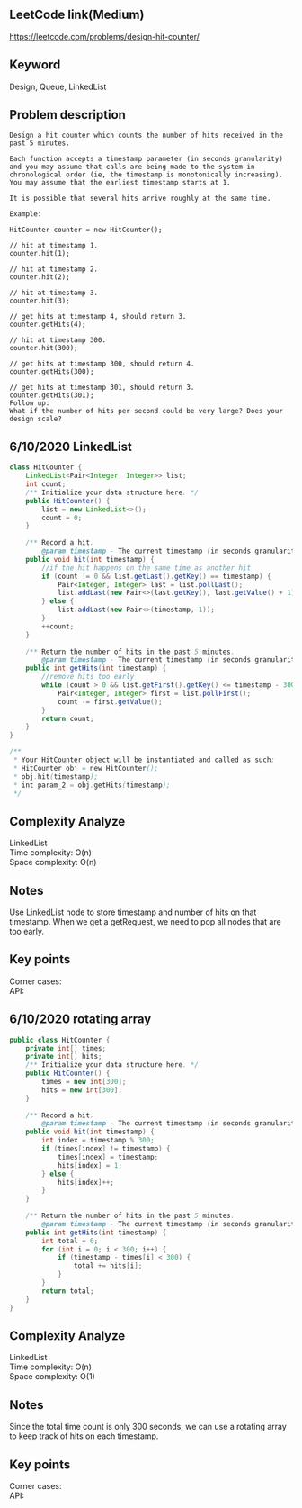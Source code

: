 ## LeetCode link(Medium)
https://leetcode.com/problems/design-hit-counter/

## Keyword
Design, Queue, LinkedList

## Problem description
```
Design a hit counter which counts the number of hits received in the past 5 minutes.

Each function accepts a timestamp parameter (in seconds granularity) and you may assume that calls are being made to the system in chronological order (ie, the timestamp is monotonically increasing). You may assume that the earliest timestamp starts at 1.

It is possible that several hits arrive roughly at the same time.

Example:

HitCounter counter = new HitCounter();

// hit at timestamp 1.
counter.hit(1);

// hit at timestamp 2.
counter.hit(2);

// hit at timestamp 3.
counter.hit(3);

// get hits at timestamp 4, should return 3.
counter.getHits(4);

// hit at timestamp 300.
counter.hit(300);

// get hits at timestamp 300, should return 4.
counter.getHits(300);

// get hits at timestamp 301, should return 3.
counter.getHits(301); 
Follow up:
What if the number of hits per second could be very large? Does your design scale?
```

## 6/10/2020 LinkedList
```java
class HitCounter {
    LinkedList<Pair<Integer, Integer>> list;
    int count;
    /** Initialize your data structure here. */
    public HitCounter() {
        list = new LinkedList<>();
        count = 0;
    }
    
    /** Record a hit.
        @param timestamp - The current timestamp (in seconds granularity). */
    public void hit(int timestamp) {
        //if the hit happens on the same time as another hit
        if (count != 0 && list.getLast().getKey() == timestamp) {
            Pair<Integer, Integer> last = list.pollLast();
            list.addLast(new Pair<>(last.getKey(), last.getValue() + 1));
        } else {
            list.addLast(new Pair<>(timestamp, 1));
        }
        ++count;
    }
    
    /** Return the number of hits in the past 5 minutes.
        @param timestamp - The current timestamp (in seconds granularity). */
    public int getHits(int timestamp) {
        //remove hits too early
        while (count > 0 && list.getFirst().getKey() <= timestamp - 300) {
            Pair<Integer, Integer> first = list.pollFirst();
            count -= first.getValue();
        }
        return count;
    }
}

/**
 * Your HitCounter object will be instantiated and called as such:
 * HitCounter obj = new HitCounter();
 * obj.hit(timestamp);
 * int param_2 = obj.getHits(timestamp);
 */
```

## Complexity Analyze
LinkedList\
Time complexity: O(n)\
Space complexity: O(n)

## Notes
Use LinkedList node to store timestamp and number of hits on that timestamp. When we get a getRequest, we need to pop all nodes that are too early.

## Key points
Corner cases: \
API:


## 6/10/2020 rotating array
```java
public class HitCounter {
    private int[] times;
    private int[] hits;
    /** Initialize your data structure here. */
    public HitCounter() {
        times = new int[300];
        hits = new int[300];
    }
    
    /** Record a hit.
        @param timestamp - The current timestamp (in seconds granularity). */
    public void hit(int timestamp) {
        int index = timestamp % 300;
        if (times[index] != timestamp) {
            times[index] = timestamp;
            hits[index] = 1;
        } else {
            hits[index]++;
        }
    }
    
    /** Return the number of hits in the past 5 minutes.
        @param timestamp - The current timestamp (in seconds granularity). */
    public int getHits(int timestamp) {
        int total = 0;
        for (int i = 0; i < 300; i++) {
            if (timestamp - times[i] < 300) {
                total += hits[i];
            }
        }
        return total;
    }
}
```

## Complexity Analyze
LinkedList\
Time complexity: O(n)\
Space complexity: O(1)

## Notes
Since the total time count is only 300 seconds, we can use a rotating array to keep track of hits on each timestamp.

## Key points
Corner cases: \
API: